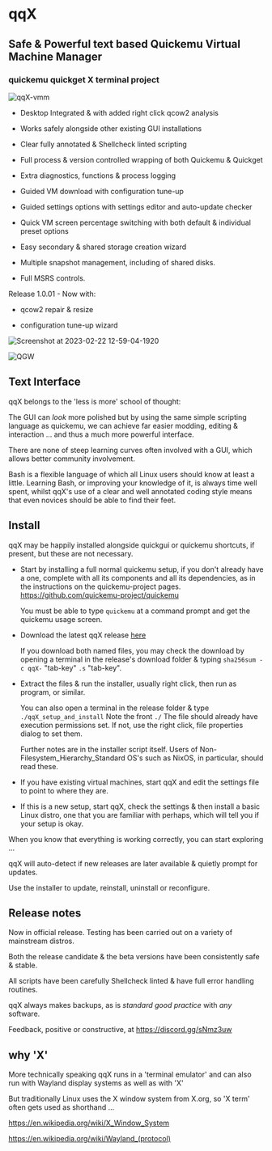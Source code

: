 # qqX

## Safe & Powerful text based Quickemu Virtual Machine Manager

### quickemu quickget X terminal project

![qqX-vmm](https://github.com/TuxVinyards/qqX/assets/3956806/18e5c495-8072-49a5-8b9c-e1302549efcf)

- Desktop Integrated & with added right click qcow2 analysis

- Works safely alongside other existing GUI installations

- Clear fully annotated & Shellcheck linted scripting

- Full process & version controlled wrapping of both Quickemu & Quickget

- Extra diagnostics, functions & process logging

- Guided VM download with configuration tune-up

- Guided settings options with settings editor and auto-update checker

- Quick VM screen percentage switching with both default & individual preset options

- Easy secondary & shared storage creation wizard

- Multiple snapshot management, including of shared disks.  

- Full MSRS controls.

Release 1.0.01 - Now with:

- qcow2 repair & resize

- configuration tune-up wizard
  
![Screenshot at 2023-02-22 12-59-04-1920](https://user-images.githubusercontent.com/3956806/220619057-f63883d2-4d0d-4130-94e1-d444f1567be4.jpg)

![QGW](https://github.com/TuxVinyards/quickemu-mod/assets/3956806/c948f51a-a954-4180-ba62-1d5045e5f4fc)

## Text Interface

qqX belongs to the 'less is more' school of thought:

The GUI can *look* more polished but by using the same simple scripting language as quickemu, we can achieve far easier modding, editing & interaction ...  and thus a much more powerful interface.

There are none of steep learning curves often involved with a GUI, which allows better community involvement.

Bash is a flexible language of which all Linux users should know at least a little. Learning Bash, or improving your knowledge of it, is always time well spent, whilst qqX's use of a clear and well annotated coding style means that even novices should be able to find their feet.

## Install

qqX may be happily installed alongside quickgui or quickemu shortcuts, if present, but these are not necessary.

- Start by installing a full normal quickemu setup, if you don't already have a one, complete with all its components and all its dependencies, as in the instructions on the quickemu-project pages. <https://github.com/quickemu-project/quickemu>
  
  You must be able to type `quickemu` at a command prompt and get the quickemu usage screen.

- Download the latest qqX release [here](https://github.com/TuxVinyards/qqX/releases/latest)

  If you download both named files, you may check the download by opening a terminal in the release's download folder & typing `sha256sum -c qqX-` "tab-key" `.s` "tab-key".

- Extract the files & run the installer, usually right click, then run as program, or similar.

  You can also open a terminal in the release folder & type `./qqX_setup_and_install`  Note the front `./`  The file should already have execution permissions set. If not, use the right click, file properties dialog to set them.

  Further notes are in the installer script itself. Users of Non-Filesystem_Hierarchy_Standard OS's such as NixOS, in particular, should read these.

- If you have existing virtual machines, start qqX and edit the settings file to point to where they are.

- If this is a new setup, start qqX, check the settings & then install a basic Linux distro, one that you are familiar with perhaps, which will tell you if your setup is okay.

When you know that everything is working correctly, you can start exploring ...

qqX will auto-detect if new releases are later available & quietly prompt for updates.

Use the installer to update, reinstall, uninstall or reconfigure.

## Release notes

Now in official release. Testing has been carried out on a variety of mainstream distros.

Both the release candidate & the beta versions have been consistently safe & stable.

All scripts have been carefully Shellcheck linted & have full error handling routines.

qqX always makes backups, as is *standard good practice* with *any* software.

Feedback, positive or constructive, at <https://discord.gg/sNmz3uw>

## why 'X'

More technically speaking qqX runs in a 'terminal emulator' and can also run with Wayland display systems as well as with 'X'

But traditionally Linux uses the X window system from X.org, so 'X term' often gets used as shorthand ...

<https://en.wikipedia.org/wiki/X_Window_System>

<https://en.wikipedia.org/wiki/Wayland_(protocol)>
